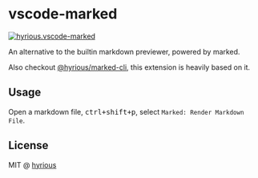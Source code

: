 # vscode-marked

[![hyrious.vscode-marked](https://vsmarketplacebadge.apphb.com/version-short/hyrious.hyrious.vscode-marked.svg)](https://marketplace.visualstudio.com/items?itemName=hyrious.vscode-marked)

An alternative to the builtin markdown previewer, powered by marked.

Also checkout [@hyrious/marked-cli](https://github.com/hyrious/marked-cli), this extension is heavily based on it.

## Usage

Open a markdown file, <kbd>ctrl+shift+p</kbd>, select `Marked: Render Markdown File`.

## License

MIT @ [hyrious](https://github.com/hyrious)
